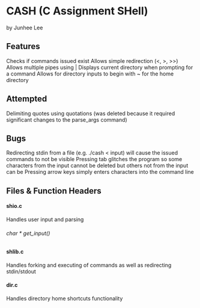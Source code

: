 # CASH (C Assignment SHell)
by Junhee Lee
## Features
Checks if commands issued exist
Allows simple redirection (<, >, >>)
Allows multiple pipes using |
Displays current directory when prompting for a command
Allows for directory inputs to begin with ~ for the home directory
## Attempted
Delimiting quotes using quotations (was deleted because it required significant changes to the parse_args command)
## Bugs
Redirecting stdin from a file (e.g. ./cash < input) will cause the issued commands to not be visible
Pressing tab glitches the program so some characters from the input cannot be deleted but others not from the input can be
Pressing arrow keys simply enters characters into the command line
## Files & Function Headers
#### shio.c
Handles user input and parsing
###### char * get_input()
#### shlib.c
Handles forking and executing of commands as well as redirecting stdin/stdout
#### dir.c
Handles directory home shortcuts functionality
